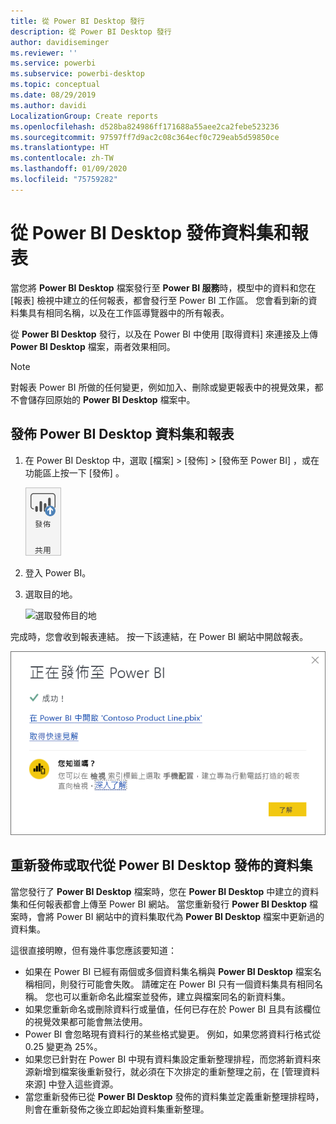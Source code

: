 ```yaml
---
title: 從 Power BI Desktop 發行
description: 從 Power BI Desktop 發行
author: davidiseminger
ms.reviewer: ''
ms.service: powerbi
ms.subservice: powerbi-desktop
ms.topic: conceptual
ms.date: 08/29/2019
ms.author: davidi
LocalizationGroup: Create reports
ms.openlocfilehash: d528ba824986ff171688a55aee2ca2febe523236
ms.sourcegitcommit: 97597ff7d9ac2c08c364ecf0c729eab5d59850ce
ms.translationtype: HT
ms.contentlocale: zh-TW
ms.lasthandoff: 01/09/2020
ms.locfileid: "75759282"
---
```

# <a name="publish-datasets-and-reports-from-power-bi-desktop"></a>從 Power BI Desktop 發佈資料集和報表
當您將 **Power BI Desktop** 檔案發行至 **Power BI 服務**時，模型中的資料和您在 [報表]  檢視中建立的任何報表，都會發行至 Power BI 工作區。 您會看到新的資料集具有相同名稱，以及在工作區導覽器中的所有報表。

從 **Power BI Desktop** 發行，以及在 Power BI 中使用 [取得資料]  來連接及上傳 **Power BI Desktop** 檔案，兩者效果相同。

> [!NOTE]
> 對報表 Power BI 所做的任何變更，例如加入、刪除或變更報表中的視覺效果，都不會儲存回原始的 **Power BI Desktop** 檔案中。
> 
> 

## <a name="to-publish-a-power-bi-desktop-dataset-and-reports"></a>發佈 Power BI Desktop 資料集和報表
1. 在 Power BI Desktop 中，選取 [檔案]  \> [發佈]  \> [發佈至 Power BI]  ，或在功能區上按一下 [發佈]  。  

   ![發佈按鈕](media/desktop-upload-desktop-files/pbid_publish_publishbutton.png)

2. 登入 Power BI。
3. 選取目的地。

   ![選取發佈目的地](media/desktop-upload-desktop-files/pbid_publish_select_destination.png)

完成時，您會收到報表連結。 按一下該連結，在 Power BI 網站中開啟報表。

![發佈成功對話方塊](media/desktop-upload-desktop-files/pbid_publish_success.png)

## <a name="re-publish-or-replace-a-dataset-published-from-power-bi-desktop"></a>重新發佈或取代從 Power BI Desktop 發佈的資料集
當您發行了 **Power BI Desktop** 檔案時，您在 **Power BI Desktop** 中建立的資料集和任何報表都會上傳至 Power BI 網站。 當您重新發行 **Power BI Desktop** 檔案時，會將 Power BI 網站中的資料集取代為 **Power BI Desktop** 檔案中更新過的資料集。

這很直接明瞭，但有幾件事您應該要知道：

* 如果在 Power BI 已經有兩個或多個資料集名稱與 **Power BI Desktop** 檔案名稱相同，則發行可能會失敗。 請確定在 Power BI 只有一個資料集具有相同名稱。 您也可以重新命名此檔案並發佈，建立與檔案同名的新資料集。
* 如果您重新命名或刪除資料行或量值，任何已存在於 Power BI 且具有該欄位的視覺效果都可能會無法使用。 
* Power BI 會忽略現有資料行的某些格式變更。 例如，如果您將資料行格式從 0.25 變更為 25%。
* 如果您已針對在 Power BI 中現有資料集設定重新整理排程，而您將新資料來源新增到檔案後重新發行，就必須在下次排定的重新整理之前，在 [管理資料來源]  中登入這些資源。
* 當您重新發佈已從 **Power BI Desktop** 發佈的資料集並定義重新整理排程時，則會在重新發佈之後立即起始資料集重新整理。 

